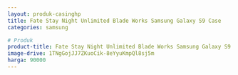 ```yaml
---
layout: produk-casinghp
title: Fate Stay Night Unlimited Blade Works Samsung Galaxy S9 Case
categories: samsung

# Produk
product-title: Fate Stay Night Unlimited Blade Works Samsung Galaxy S9 Case
image-drive: 1TNgGojJJ7ZKuoCik-8eYyuKmpQl8sj5m
harga: 90000
---
```

